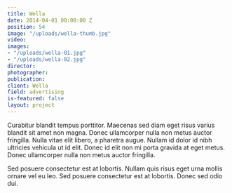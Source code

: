 ```yaml
---
title: Wella
date: 2014-04-01 00:00:00 Z
position: 54
image: "/uploads/wella-thumb.jpg"
video: 
images:
- "/uploads/wella-01.jpg"
- "/uploads/wella-02.jpg"
director: 
photographer: 
publication: 
client: Wella
field: advertising
is-featured: false
layout: project
---
```


Curabitur blandit tempus porttitor. Maecenas sed diam eget risus varius blandit sit amet non magna. Donec ullamcorper nulla non metus auctor fringilla. Nulla vitae elit libero, a pharetra augue. Nullam id dolor id nibh ultricies vehicula ut id elit. Donec id elit non mi porta gravida at eget metus. Donec ullamcorper nulla non metus auctor fringilla.

Sed posuere consectetur est at lobortis. Nullam quis risus eget urna mollis ornare vel eu leo. Sed posuere consectetur est at lobortis. Donec sed odio dui.